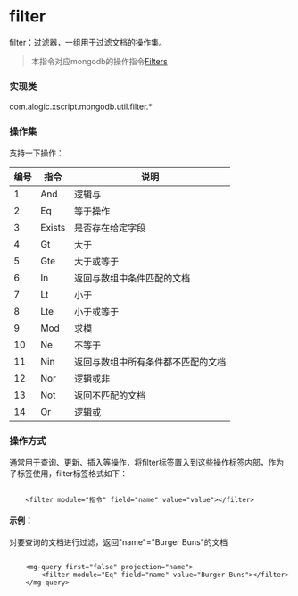 filter
======

filter：过滤器，一组用于过滤文档的操作集。

> 本指令对应mongodb的操作指令[Filters](http://mongodb.github.io/mongo-java-driver/3.4/javadoc/?com/mongodb/client/model/Filters.html)

### 实现类

com.alogic.xscript.mongodb.util.filter.*

### 操作集

支持一下操作：

| 编号 | 指令 | 说明 | 
| ---- | ---- | ---- | 
| 1 | And | 逻辑与  |
| 2 | Eq | 等于操作  |
| 3 | Exists | 是否存在给定字段  |
| 4 | Gt | 大于  |
| 5 | Gte | 大于或等于  |
| 6 | In | 返回与数组中条件匹配的文档  |
| 7 | Lt | 小于  |
| 8 | Lte | 小于或等于  |
| 9 | Mod | 求模  |
| 10 | Ne | 不等于  |
| 11 | Nin | 返回与数组中所有条件都不匹配的文档  |
| 12 | Nor | 逻辑或非  |
| 13 | Not | 返回不匹配的文档  |
| 14 | Or | 逻辑或  |

### 操作方式

通常用于查询、更新、插入等操作，将filter标签置入到这些操作标签内部，作为子标签使用，filter标签格式如下：

```

	<filter module="指令" field="name" value="value"></filter>

```

#### 示例：
对要查询的文档进行过滤，返回"name"="Burger Buns"的文档

```

	<mg-query first="false" projection="name">
		<filter module="Eq" field="name" value="Burger Buns"></filter>
	</mg-query>

```